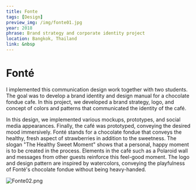 ```yaml
---
title: Fonte
tags: [Design]
preview_img: /img/fonte01.jpg
year: 2018
phrase: Brand strategy and corporate identity project
location: Bangkok, Thailand
link: &nbsp
---
```


# Fonté

I implemented this communication design work together with two students. The goal was to develop a brand identity and design manual for a chocolate fondue cafe. In this project, we developed a brand strategy, logo, and concept of colors and patterns that communicated the identity of the café.

In this design, we implemented various mockups, prototypes, and social media appearances. Finally, the café was prototyped, conveying the desired mood immersively. Fonté stands for a chocolate fondue that conveys the healthy, fresh aspect of strawberries in addition to the sweetness. The slogan "The Healthy Sweet Moment" shows that a personal, happy moment is to be created in the process. Elements in the café such as a Polaroid wall and messages from other guests reinforce this feel-good moment. The logo and design pattern are inspired by watercolors, conveying the playfulness of Fonté's chocolate fondue without being heavy-handed.

![Fonte02.png](/img/fonte02.png)
